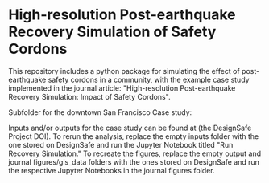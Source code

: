 # High-resolution Post-earthquake Recovery Simulation of Safety Cordons

This repository includes a python package for simulating the effect of post-earthquake safety cordons in a community, with the example case study implemented in the journal article: "High-resolution Post-earthquake Recovery Simulation: Impact of Safety Cordons".

Subfolder for the downtown San Francisco Case study:

Inputs and/or outputs for the case study can be found at (the DesignSafe Project DOI). To rerun the analysis, replace the empty inputs folder with the one stored on DesignSafe and run the Jupyter Notebook titled "Run Recovery Simulation." To recreate the figures, replace the empty output and journal figures/gis_data folders with the ones stored on DesignSafe and run the respective Jupyter Notebooks in the journal figures folder.
